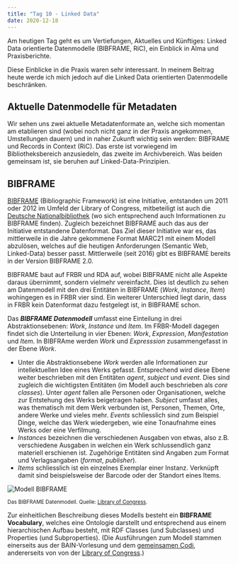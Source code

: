 ```yaml
---
title: "Tag 10 - Linked Data"
date: 2020-12-18
---
```


Am heutigen Tag geht es um Vertiefungen, Aktuelles und Künftiges: Linked Data orientierte Datenmodelle (BIBFRAME, RiC), ein Einblick in Alma und Praxisberichte. 

Diese Einblicke in die Praxis waren sehr interessant. In meinem Beitrag heute werde ich mich jedoch auf die Linked Data orientierten Datenmodelle beschränken.

## Aktuelle Datenmodelle für Metadaten
Wir sehen uns zwei aktuelle Metadatenformate an, welche sich momentan am etablieren sind (wobei noch nicht ganz in der Praxis angekommen, Umstellungen dauern) und in naher Zukunft wichtig sein werden: BIBFRAME und Records in Context (RiC).  Das erste ist vorwiegend im Bibliotheksbereich anzusiedeln, das zweite im Archivbereich. Was beiden gemeinsam ist, sie beruhen auf Linked-Data-Prinzipien.


## BIBFRAME
[BIBFRAME](https://www.loc.gov/bibframe/) (Bibliographic Framework) ist eine Initiative, entstanden um 2011 oder 2012 im Umfeld der Library of Congress, mitbeteiligt ist auch die [Deutsche Nationalbibliothek](https://www.dnb.de/DE/Professionell/Standardisierung/Standards/_content/bibframe_akk.html) (wo sich entsprechend auch Informationen zu BIBFRAME finden). Zugleich bezeichnet BIBFRAME auch das aus der Initiative entstandene Datenformat. Das Ziel dieser Initiative war es, das mittlerweile in die Jahre gekommene Format MARC21 mit einem Modell abzulösen, welches auf die heutigen Anforderungen (Semantic Web, Linked-Data) besser passt. Mittlerweile (seit 2016) gibt es BIBFRAME bereits in der Version BIBFRAME 2.0.

BIBFRAME baut auf FRBR und RDA auf, wobei BIBFRAME nicht alle Aspekte daraus übernimmt, sondern vielmehr vereinfacht. Dies ist deutlich zu sehen am Datenmodell mit den drei Entitäten in BIBFRAME (*Work*, *Instance*, *Item*) wohingegen es in FRBR vier sind. Ein weiterer Unterschied liegt darin, dass in FRBR kein Datenformat dazu festgelegt ist, in BIBFRAME schon.

Das ***BIBFRAME Datenmodell*** umfasst eine Einteilung in drei Abstraktionsebenen: *Work*, *Instance* und *Item*. Im FRBR-Modell dagegen findet sich die Unterteilung in vier Ebenen: *Work*, *Expression*, *Manifestation* und *Item*. In BIBFRAme werden *Work* und *Expresssion* zusammengefasst in der Ebene *Work*.

- Unter die Abstraktionsebene *Work* werden alle Informationen zur intellektuellen Idee eines Werks gefasst. Entsprechend wird diese Ebene weiter beschrieben mit den Entitäten *agent*, *subject* und *event*. Dies sind zugleich die wichtigsten Entitäten (im Modell auch beschrieben als *core classes*). Unter *agent* fallen alle Personen oder Organisationen, welche zur Entstehung des Werks beigetragen haben. *Subject* umfasst alles, was thematisch mit dem Werk verbunden ist, Personen, Themen, Orte, andere Werke und vieles mehr. *Events* schliesslich sind zum Beispiel Dinge, welche das Werk wiedergeben, wie eine Tonaufnahme eines Werks oder eine Verfilmung.
- *Instances* bezeichnen die verschiedenen Ausgaben von etwas, also z.B. verschiedene Ausgaben in welchen ein Werk schlussendlich ganz materiell erschienen ist. Zugehörige Entitäten sind Angaben zum Format und Verlagsangaben (*format*, *publisher*).
- *Items* schliesslich ist ein einzelnes Exemplar einer Instanz. Verknüpft damit sind beispielsweise der Barcode oder der Standort eines Items.

![Modell BIBFRAME](https://pad.gwdg.de/uploads/upload_aa3c7861b2e8fe2a6e32de6a11cce807.png)

<small> Das BIBFRAME Datenmodell. Quelle: [Library of Congress](https://www.loc.gov/bibframe/docs/bibframe2-model.html).</small>


Zur einheitlichen Beschreibung dieses Modells besteht ein **BIBFRAME Vocabulary**, welches eine Ontologie darstellt und entsprechend aus einem hierarchischen Aufbau besteht, mit RDF Classes (und Subclasses) und Properties (und Subproperties). 
(Die Ausführungen zum Modell stammen einerseits aus der BAIN-Vorlesung und dem [gemeinsamen Codi](https://pad.gwdg.de/Eh650slwRo23OISZulFDpg?view), andererseits von von der [Library of Congress](https://www.loc.gov/bibframe/docs/bibframe2-model.html).)




